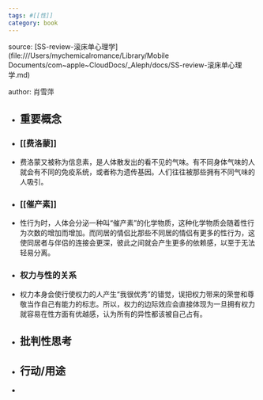 ```yaml
---
tags: #[[性]]
category: book
---
```


source: [SS-review-滚床单心理学](file:///Users/mychemicalromance/Library/Mobile Documents/com~apple~CloudDocs/_Aleph/docs/SS-review-滚床单心理学.md)

author: 肖雪萍

- ## 重要概念
- ### [[费洛蒙]]
- 费洛蒙又被称为信息素，是人体散发出的看不见的气味。有不同身体气味的人就会有不同的免疫系统，或者称为遗传基因。人们往往被那些拥有不同气味的人吸引。
- ### [[催产素]]
- 性行为时，人体会分泌一种叫“催产素”的化学物质，这种化学物质会随着性行为次数的增加而增加。而同居的情侣比那些不同居的情侣有更多的性行为，这使同居者与伴侣的连接会更深，彼此之间就会产生更多的依赖感，以至于无法轻易分离。
- ### 权力与性的关系
- 权力本身会使行使权力的人产生“我很优秀”的错觉，误把权力带来的荣誉和尊敬当作自己有能力的标志。所以，权力的边际效应会直接体现为一旦拥有权力就容易在性方面有优越感，认为所有的异性都该被自己占有。
- ## 批判性思考
- ## 行动/用途
-